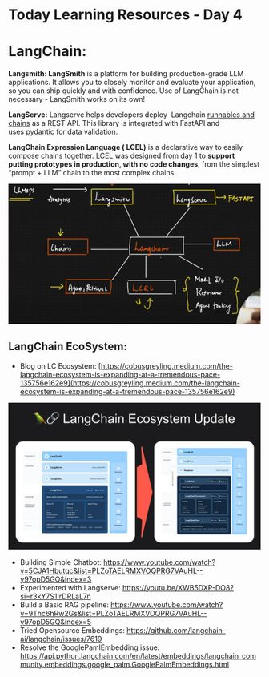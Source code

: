 # Today Learning Resources - Day 4

# LangChain:

**Langsmith: LangSmith** is a platform for building production-grade LLM applications. It allows you to closely monitor and evaluate your application, so you can ship quickly and with confidence. Use of LangChain is not necessary - LangSmith works on its own!

**LangServe:** Langserve helps developers deploy  Langchain [runnables and chains](https://python.langchain.com/docs/expression_language/) as a REST API. This library is integrated with FastAPI and uses [pydantic](https://docs.pydantic.dev/latest/) for data validation.

**LangChain Expression Language ( LCEL)** is a declarative way to easily compose chains together. LCEL was designed from day 1 to **support putting prototypes in production, with no code changes**, from the simplest “prompt + LLM” chain to the most complex chains.

![langchainEcosystem.png](Today%20Learning%20Resources%20-%20Day%204%20eb0daa3fa4e847958261f768dd29fe61/langchainEcosystem.png)

## **LangChain EcoSystem:**

- Blog on LC Ecosystem: [https://cobusgreyling.medium.com/the-langchain-ecosystem-is-expanding-at-a-tremendous-pace-135756e162e9](https://cobusgreyling.medium.com/the-langchain-ecosystem-is-expanding-at-a-tremendous-pace-135756e162e9)

![Ecosystem.png](Today%20Learning%20Resources%20-%20Day%204%20eb0daa3fa4e847958261f768dd29fe61/Ecosystem.png)

- Building Simple Chatbot: https://www.youtube.com/watch?v=5CJA1Hbutqc&list=PLZoTAELRMXVOQPRG7VAuHL--y97opD5GQ&index=3
- Experimented with Langserve: https://youtu.be/XWB5DXP-DO8?si=r3kY7S1IrDRLaL7n
- Build a Basic RAG pipeline: https://www.youtube.com/watch?v=9Thc6hRw2Gs&list=PLZoTAELRMXVOQPRG7VAuHL--y97opD5GQ&index=5
- Tried Opensource Embeddings: https://github.com/langchain-ai/langchain/issues/7619
- Resolve the GooglePamlEmbedding issue: https://api.python.langchain.com/en/latest/embeddings/langchain_community.embeddings.google_palm.GooglePalmEmbeddings.html